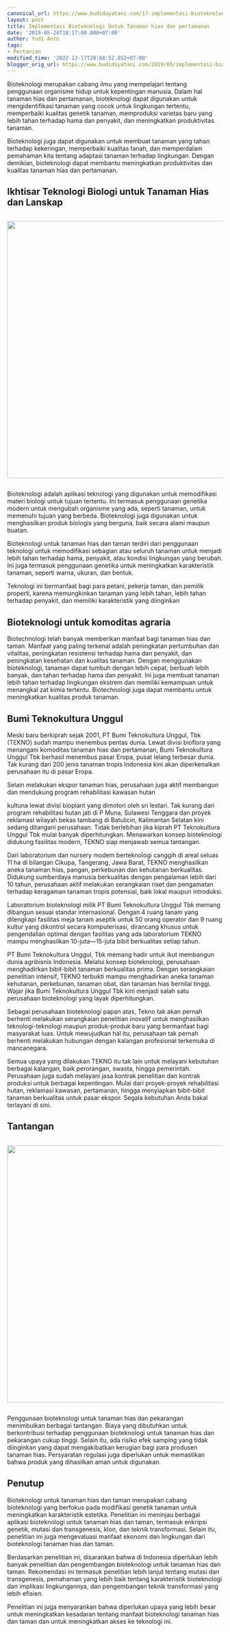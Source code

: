 ```yaml
---
canonical_url: https://www.budidayatani.com/17-implementasi-bioteknologi
layout: post
title: Implementasi Bioteknologi Untuk Tanaman hias dan pertamanan
date: '2019-05-24T18:17:00.000+07:00'
author: Yudi Anto
tags:
- Pertanian
modified_time: '2022-12-17T20:08:52.852+07:00'
blogger_orig_url: https://www.budidayatani.com/2019/05/implementasi-bioteknologi-untuk-tanaman.html
---
```


<p>Bioteknologi merupakan cabang ilmu yang mempelajari tentang penggunaan organisme hidup untuk kepentingan manusia. Dalam hal tanaman hias dan pertamanan, bioteknologi dapat digunakan untuk mengidentifikasi tanaman yang cocok untuk lingkungan tertentu, memperbaiki kualitas genetik tanaman, memproduksi varietas baru yang lebih tahan terhadap hama dan penyakit, dan meningkatkan produktivitas tanaman.</p>
<p>Bioteknologi juga dapat digunakan untuk membuat tanaman yang tahan terhadap kekeringan, memperbaiki kualitas tanah, dan memperdalam pemahaman kita tentang adaptasi tanaman terhadap lingkungan. Dengan demikian, bioteknologi dapat membantu meningkatkan produktivitas dan kualitas tanaman hias dan pertamanan.</p>
<h2>Ikhtisar Teknologi Biologi untuk Tanaman Hias dan Lanskap</h2>
<div class="separator" style="clear: both;"><a href="https://blogger.googleusercontent.com/img/b/R29vZ2xl/AVvXsEiZahBuSH80r0c7H9XzCG046_jiThoEeAu9ffTzOI7UhhvYlL297Lw-ASuwrMN8JVAtkZEntdGJLPMUOL1uiKnGzIl6zz2DbQqn_TI6qB6FyvdOwp9GS01CCq4CE66qfQZiDGH5xXr7LE_RQ94W8YZBRsTkaOybtXoorJmux75MfjC2RZZW4F0bgAy2Uw/s1423/teknokultur-1.jpg" style="display: block; padding: 1em 0; text-align: center; "><img alt="" border="0" width="600" data-original-height="800" data-original-width="1423" src="https://blogger.googleusercontent.com/img/b/R29vZ2xl/AVvXsEiZahBuSH80r0c7H9XzCG046_jiThoEeAu9ffTzOI7UhhvYlL297Lw-ASuwrMN8JVAtkZEntdGJLPMUOL1uiKnGzIl6zz2DbQqn_TI6qB6FyvdOwp9GS01CCq4CE66qfQZiDGH5xXr7LE_RQ94W8YZBRsTkaOybtXoorJmux75MfjC2RZZW4F0bgAy2Uw/s600/teknokultur-1.jpg"/></a></div>
<p>Bioteknologi adalah aplikasi teknologi yang digunakan untuk memodifikasi materi biologi untuk tujuan tertentu. Ini termasuk penggunaan genetika modern untuk mengubah organisme yang ada, seperti tanaman, untuk memenuhi tujuan yang berbeda. Bioteknologi juga digunakan untuk menghasilkan produk biologis yang berguna, baik secara alami maupun buatan.</p>
<p>Bioteknologi untuk tanaman hias dan taman terdiri dari penggunaan teknologi untuk memodifikasi sebagian atau seluruh tanaman untuk menjadi lebih tahan terhadap hama, penyakit, atau kondisi lingkungan yang berubah. Ini juga termasuk penggunaan genetika untuk meningkatkan karakteristik tanaman, seperti warna, ukuran, dan bentuk.</p>
<p>Teknologi ini bermanfaat bagi para petani, pekerja taman, dan pemilik properti, karena memungkinkan tanaman yang lebih tahan, lebih tahan terhadap penyakit, dan memiliki karakteristik yang diinginkan</p>
<h2>Bioteknologi untuk komoditas agraria</h2>
<p>Biotechnologi telah banyak memberikan manfaat bagi tanaman hias dan taman. Manfaat yang paling terkenal adalah peningkatan pertumbuhan dan vitalitas, peningkatan resistensi terhadap hama dan penyakit, dan peningkatan kesehatan dan kualitas tanaman. Dengan menggunakan bioteknologi, tanaman dapat tumbuh dengan lebih cepat, berbuah lebih banyak, dan tahan terhadap hama dan penyakit. Ini juga membuat tanaman lebih tahan terhadap lingkungan ekstrem dan memiliki kemampuan untuk menangkal zat kimia tertentu. Biotechnologi juga dapat membantu untuk meningkatkan kualitas produk tanaman.</p>
<h2>Bumi Teknokultura Unggul</h2>
<p>Meski baru berkiprah sejak 2001, PT Bumi Teknokultura Unggul, Tbk (TEKNO) sudah mampu menembus pentas dunia. Lewat divisi bioflora yang menangani komoditas tanaman hias dan pertamanan, Bumi Teknokultura Unggul Tbk berhasil menembus pasar Eropa, pusat lelang terbesar dunia. Tak kurang dari 200 jenis tanaman tropis Indonesia kini akan diperkenalkan perusahaan itu di pasar Eropa.</p>
<p>Selain melakukan ekspor tanaman hias, perusahaan juga aktif membangun dan mendukung program rehabilitasi kawasan hutan</p>
<p>kultuna lewat divisi bioplant yang dimotori oleh sri lestari. Tak kurang dari program rehabilitasi hutan jati di P Muna, Sulawesi Tenggara dan proyek reklamasi wilayah bekas tambang di Batulicin, Kalimantan Selatan kini sedang ditangani perusahaan. Tidak berlebihan jika kiprah PT Teknokultura Unggul Tbk mulai banyak diperhitungkan. Menawarkan konsep bioteknologi didukung fasilitas modern, TEKNO siap menjawab semua tantangan.</p>
<p>Dari laboratorium dan nursery modem berteknologi canggih di areal seluas 11 ha di bilangan Cikupa, Tangerang, Jawa Barat, TEKNO menghasilkan aneka tanaman hias, pangan, perkebunan dan kehutanan berkualitas. Didukung sumberdaya manusia berkualitas dengan pengalaman lebih dari 10 tahun, perusahaan aktif melakukan serangkaian riset dan pengamatan terhadap keragaman tanaman tropis potensial, baik lokal maupun introduksi.</p>
<p>Laboratorium bioteknologi milik PT Bumi Teknokultura Unggul Tbk memang dibangun sesuai standar internasional. Dengan 4 ruang tanam yang dilengkapi fasilitas meja tanam aseptik untuk 50 orang operator dan 9 ruang kultur yang dikontrol secara komputerisasi, dirancang khusus untuk pengendalian optimal dengan fasilitas yang ada laboratorium TEKNO mampu menghasilkan 10-juta&mdash;15-juta bibit berkualitas setiap tahun.</p>
<p>PT Bumi Teknokultura Unggul, Tbk memang hadir untuk ikut membangun dunia agribisnis Indonesia. Melalui konsep bioteknologi, perusahaan menghadirkan bibit-bibit tanaman berkualitas prima. Dengan serangkaian penelitian intensif, TEKNO terbukti mampu menghadirkan aneka tanaman kehutanan, perkebunan, tanaman obat, dan tanaman hias bernilai tinggi. Wajar jika Bumi Teknokultura Unggul Tbk kini menjadi salah satu perusahaan bioteknologi yang layak diperhitungkan.</p>
<p>Sebagai perusahaan bioteknologi papan atas, Tekno tak akan pernah berhenti melakukan serangkaian penelitian inovatif untuk menghasilkan teknologi-teknologi maupun produk-produk baru yang bermanfaat bagi masyarakat luas. Untuk mewujudkan hal itu, perusahaan tak pernah berhenti melakukan hubungan dengan kalangan profesional terkemuka di mancanegara.</p>
<p>Semua upaya yang dilakukan TEKNO itu tak lain untuk melayani kebutuhan berbagai kalangan, baik perorangan, swasta, hingga pemerintah. Perusahaan juga sudah melayani jasa kontrak penelitian dan kontrak produksi untuk berbagai kepentingan. Mulai dari proyek-proyek rehabilitasi hutan, reklamasi kawasan, pertamanan, hingga menyiapkan bibit-bibit tanaman berkualitas untuk pasar ekspor. Segala kebutuhan Anda bakal terlayani di sini.</p>
<h2>Tantangan</h2>
<div class="separator" style="clear: both;"><a href="https://blogger.googleusercontent.com/img/b/R29vZ2xl/AVvXsEgdRYZ4RAxIHp05xEfsF1VNoMWsn8K3I5YB6ltAU7HR6bgS8A3bDWBZTydGz9Cv9_I4BWQtLMMi9b3fppx3At6_9Fs5m4G6lCvbcUMdUGQ6kPgA6mOzOqL2KUCSembwQTklxJ-UkdJlBtxUKfFUypkTJsN4mp5sfKhZINiz-7mbER_NDJ2XQ71NvTndeg/s320/g_697x600.jpg" style="display: block; padding: 1em 0; text-align: center; "><img alt="" border="0" width="600" data-original-height="276" data-original-width="320" src="https://blogger.googleusercontent.com/img/b/R29vZ2xl/AVvXsEgdRYZ4RAxIHp05xEfsF1VNoMWsn8K3I5YB6ltAU7HR6bgS8A3bDWBZTydGz9Cv9_I4BWQtLMMi9b3fppx3At6_9Fs5m4G6lCvbcUMdUGQ6kPgA6mOzOqL2KUCSembwQTklxJ-UkdJlBtxUKfFUypkTJsN4mp5sfKhZINiz-7mbER_NDJ2XQ71NvTndeg/s600/g_697x600.jpg"/></a></div>
<p>Penggunaan bioteknologi untuk tanaman hias dan pekarangan menimbulkan berbagai tantangan. Biaya yang dibutuhkan untuk berkontribusi terhadap penggunaan bioteknologi untuk tanaman hias dan pekarangan cukup tinggi. Selain itu, ada risiko efek samping yang tidak diinginkan yang dapat mengakibatkan kerugian bagi para produsen tanaman hias. Persyaratan regulasi juga diperlukan untuk memastikan bahwa produk yang dihasilkan aman untuk digunakan.</p>
<h2>Penutup</h2>
<p>Bioteknologi untuk tanaman hias dan taman merupakan cabang bioteknologi yang berfokus pada modifikasi genetik tanaman untuk meningkatkan karakteristik estetika. Penelitian ini meninjau berbagai aplikasi bioteknologi untuk tanaman hias dan taman, termasuk enkripsi genetik, mutasi dan transgenesis, klon, dan teknik transformasi. Selain itu, penelitian ini juga mengevaluasi manfaat ekonomi dan lingkungan dari bioteknologi tanaman hias dan taman.</p>
<p>Berdasarkan penelitian ini, disarankan bahwa di Indonesia diperlukan lebih banyak penelitian dan pengembangan bioteknologi untuk tanaman hias dan taman. Rekomendasi ini termasuk penelitian lebih lanjut tentang mutasi dan transgenesis, pemahaman yang lebih baik tentang karakteristik bioteknologi dan implikasi lingkungannya, dan pengembangan teknik transformasi yang lebih efisien.</p>
<p>Penelitian ini juga menyarankan bahwa diperlukan upaya yang lebih besar untuk meningkatkan kesadaran tentang manfaat bioteknologi tanaman hias dan taman dan untuk meningkatkan akses ke teknologi ini.</p>